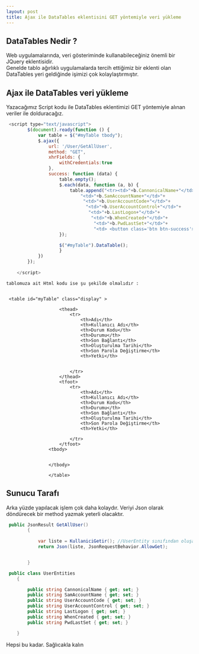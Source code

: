 ```yaml
---
layout: post
title: Ajax ile DataTables eklentisini GET yöntemiyle veri yükleme
---  
```

## DataTables Nedir ? ##
Web uygulamalarında, veri gösteriminde kullanabileceğiniz  önemli bir JQuery eklentisidir.  
Genelde tablo ağırlıklı uygulamalarda tercih ettiğimiz bir eklenti olan DataTables yeri geldiğinde işimizi çok kolaylaştırmıştır.  
## Ajax ile DataTables veri yükleme ##
Yazacağımız Script kodu ile DataTables eklentimizi GET yöntemiyle alınan veriler ile dolduracağız.  

```Javascript
 <script type="text/javascript">
        $(document).ready(function () {
            var table = $("#myTable tbody");
            $.ajax({
                url: '/User/GetAllUser',
                method: "GET",
                xhrFields: {
                    withCredentials:true
                },
                success: function (data) {
                    table.empty();
                    $.each(data, function (a, b) {
                        table.append("<tr><td>"+b.CannonicalName+"</td>"+
                            "<td>"+b.SamAccountName+"</td>"+
                             "<td>"+b.UserAccountCode+"</td>"+
                              "<td>"+b.UserAccountControl+"</td>"+
                               "<td>"+b.LastLogon+"</td>"+
                                "<td>"+b.WhenCreated+"</td>"+
                                 "<td>"+b.PwdLastSet+"</td>"+
                                 "<td> <button class='btn btn-success'>Yetki</button></td></tr>");
                    });

                    $("#myTable").DataTable();
                    }
            })
        });
                          
    </script>

```

   
    
    tablomuza ait Html kodu ise şu şekilde olmalıdır :  
    
    
     <table id="myTable" class="display" >
                   
                        <thead>
                            <tr>
                                <th>Adı</th>
                                <th>Kullanıcı Adı</th>
                                <th>Durum Kodu</th>
                                <th>Durumu</th>
                                <th>Son Bağlantı</th>
                                <th>Oluşturulma Tarihi</th>
                                <th>Son Parola Değiştirme</th>
                                <th>Yetki</th>
                              

                            </tr>
                        </thead>
                        <tfoot>
                            <tr>
                                <th>Adı</th>
                                <th>Kullanıcı Adı</th>
                                <th>Durum Kodu</th>
                                <th>Durumu</th>
                                <th>Son Bağlantı</th>
                                <th>Oluşturulma Tarihi</th>
                                <th>Son Parola Değiştirme</th>
                                <th>Yetki</th>
                               
                            </tr>
                        </tfoot>
                    <tbody>


                    </tbody>
                      
                    </table>
    
    
    
    
## Sunucu Tarafı ##
Arka yüzde yapılacak işlem çok daha kolaydır. Veriyi Json olarak döndürecek bir method yazmak yeterli olacaktır.  

``` c# 
 public JsonResult GetAllUser()
        {
            
            var liste = KullaniciGetir(); //UserEntity sınıfından oluşan verilerin listesini döndüren method
            return Json(liste, JsonRequestBehavior.AllowGet);


        }

 public class UserEntities
    {

        public string CannonicalName { get; set; }
        public string SamAccountName { get; set; }
        public string UserAccountCode { get; set; }
        public string UserAccountControl { get; set; }
        public string LastLogon { get; set; }
        public string WhenCreated { get; set; }
        public string PwdLastSet { get; set; }

    }


```


 
 Hepsi bu kadar. Sağlıcakla kalın 



